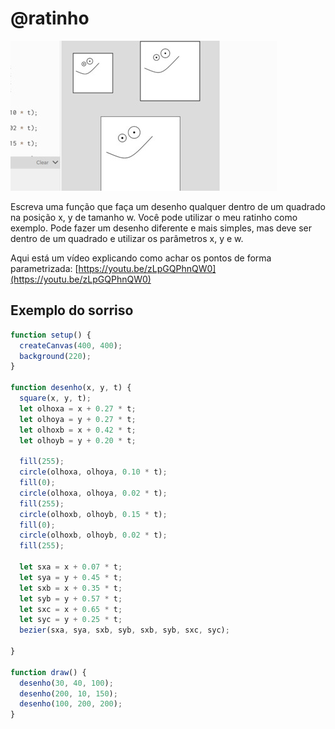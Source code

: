# @ratinho

![_](cover.jpg)

Escreva uma função que faça um desenho qualquer dentro de um quadrado na posição x, y de tamanho w. Você pode utilizar o meu ratinho como exemplo. Pode fazer um desenho diferente e mais simples, mas deve ser dentro de um quadrado e utilizar os parâmetros x, y e w.

Aqui está um vídeo explicando como achar os pontos de forma parametrizada: [https://youtu.be/zLpGQPhnQW0](https://youtu.be/zLpGQPhnQW0)

## Exemplo do sorriso

```js
function setup() {
  createCanvas(400, 400);
  background(220);
}

function desenho(x, y, t) {
  square(x, y, t);
  let olhoxa = x + 0.27 * t;
  let olhoya = y + 0.27 * t;
  let olhoxb = x + 0.42 * t;
  let olhoyb = y + 0.20 * t;
  
  fill(255);
  circle(olhoxa, olhoya, 0.10 * t);
  fill(0);
  circle(olhoxa, olhoya, 0.02 * t);
  fill(255);  
  circle(olhoxb, olhoyb, 0.15 * t);
  fill(0);
  circle(olhoxb, olhoyb, 0.02 * t);
  fill(255);
  
  let sxa = x + 0.07 * t;
  let sya = y + 0.45 * t;
  let sxb = x + 0.35 * t;
  let syb = y + 0.57 * t;
  let sxc = x + 0.65 * t;
  let syc = y + 0.25 * t;
  bezier(sxa, sya, sxb, syb, sxb, syb, sxc, syc);
  
}

function draw() {
  desenho(30, 40, 100);
  desenho(200, 10, 150);
  desenho(100, 200, 200);
}
```
